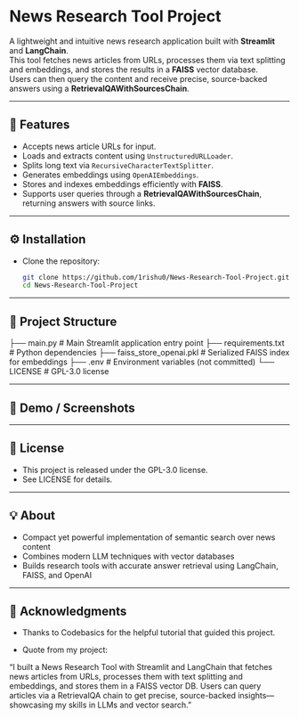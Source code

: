 # News Research Tool Project

A lightweight and intuitive news research application built with **Streamlit** and **LangChain**.  
This tool fetches news articles from URLs, processes them via text splitting and embeddings, and stores the results in a **FAISS** vector database.  
Users can then query the content and receive precise, source-backed answers using a **RetrievalQAWithSourcesChain**.

---

## 🚀 Features
- Accepts news article URLs for input.  
- Loads and extracts content using `UnstructuredURLLoader`.  
- Splits long text via `RecursiveCharacterTextSplitter`.  
- Generates embeddings using `OpenAIEmbeddings`.  
- Stores and indexes embeddings efficiently with **FAISS**.  
- Supports user queries through a **RetrievalQAWithSourcesChain**, returning answers with source links.  

---

## ⚙️ Installation
- Clone the repository:  
  ```bash
  git clone https://github.com/1rishu0/News-Research-Tool-Project.git
  cd News-Research-Tool-Project

---

## 📂 Project Structure

├── main.py                # Main Streamlit application entry point
├── requirements.txt       # Python dependencies
├── faiss_store_openai.pkl # Serialized FAISS index for embeddings
├── .env                   # Environment variables (not committed)
└── LICENSE                # GPL-3.0 license

---

## 📸 Demo / Screenshots

---

## 📜 License

- This project is released under the GPL-3.0 license.
- See LICENSE for details.

---

## 💡 About

- Compact yet powerful implementation of semantic search over news content
- Combines modern LLM techniques with vector databases
- Builds research tools with accurate answer retrieval using LangChain, FAISS, and OpenAI

---

## 🙏 Acknowledgments

- Thanks to Codebasics for the helpful tutorial that guided this project.

- Quote from my project:

“I built a News Research Tool with Streamlit and LangChain that fetches news articles from URLs, processes them with text splitting and embeddings, and stores them in a FAISS vector DB. Users can query articles via a RetrievalQA chain to get precise, source-backed insights—showcasing my skills in LLMs and vector search.”

